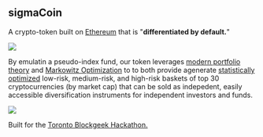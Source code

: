 ## sigmaCoin

A crypto-token built on [Ethereum](https://www.google.ca/search?client=safari&rls=en&q=ethereum&ie=UTF-8&oe=UTF-8&gfe_rd=cr&ei=xdv8WOjPFMyC8QfVjZXYCg) that is "**differentiated by default.**"

[![](/frontend/logo1.png)](http://www.yashpaliwal.com/SigmaCoin/#/landing)

By emulatin a pseudo-index fund, our token leverages [modern portfolio theory](https://www.wealthsimple.com/en-ca/investing-101/modern-portfolio-theory) and [Markowitz Optimization](https://sites.math.washington.edu/~burke/crs/408/fin-proj/mark1.pdf) to to both provide agenerate [statistically optimized](/optimizing/balancer.ipynb) low-risk, medium-risk, and high-risk baskets of top 30 cryptocurrencies (by market cap) that can be sold as indepedent, easily accessible diversification instruments for independent investors and funds. 

![](frontend/info_img.png)


Built for the [Toronto Blockgeek Hackathon.](http://bglhackathon.com/)
